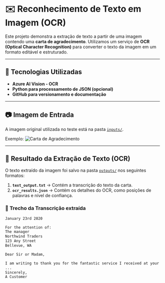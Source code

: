 # ✉️ Reconhecimento de Texto em Imagem (OCR)

Este projeto demonstra a extração de texto a partir de uma imagem contendo uma **carta de agradecimento**. Utilizamos um serviço de **OCR (Optical Character Recognition)** para converter o texto da imagem em um formato editável e estruturado.

---

## 📌 Tecnologias Utilizadas
- **Azure AI Vision - OCR**
- **Python para processamento de JSON (opcional)**
- **GitHub para versionamento e documentação**

---

## 📷 Imagem de Entrada
A imagem original utilizada no teste está na pasta [`inputs/`](inputs/).

Exemplo:
![Carta de Agradecimento](inputs/letter.jpg)

---

## 📄 Resultado da Extração de Texto (OCR)
O texto extraído da imagem foi salvo na pasta [`outputs/`](outputs/) nos seguintes formatos:
1. **`text_output.txt`** → Contém a transcrição do texto da carta.
2. **`ocr_results.json`** → Contém os detalhes do OCR, como posições de palavras e nível de confiança.

### 🔹 **Trecho da Transcrição extraída**
```txt
January 23rd 2020

For the attention of:
The manager
Northwind Traders
123 Any Street
Bellevue, WA

Dear Sir or Madam,

I am writing to thank you for the fantastic service I received at your store on January 20th.
...
Sincerely,  
A Customer

